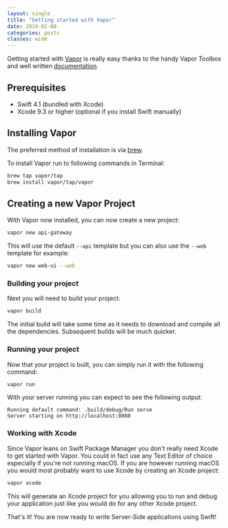 ```yaml
---
layout: single
title: "Getting started with Vapor"
date: 2019-02-08
categories: posts
classes: wide
---
```


Getting started with [Vapor](https://vapor.codes) is really easy thanks to the handy Vapor Toolbox and well written [documentation](https://docs.vapor.codes/3.0/).

## Prerequisites

* Swift 4.1 (bundled with Xcode)
* Xcode 9.3 or higher (optional if you install Swift manually)

## Installing Vapor

The preferred method of installation is via [brew](https://brew.sh/).

To install Vapor run to following commands in Terminal:

```bash
brew tap vapor/tap
brew install vapor/tap/vapor
```
## Creating a new Vapor Project

With Vapor now installed, you can now create a new project:

```bash
vapor new api-gateway
```

This will use the default `--api` template but you can also use the `--web` template for example:

```bash
vapor new web-ui --web
```
### Building your project

Next you will need to build your project:

```bash
vapor build
```

The initial build will take some time as it needs to download and compile all the dependencies. Subsequent builds will be much quicker.

### Running your project

Now that your project is built, you can simply run it with the following command:

```bash
vapor run
```
With your server running you can expect to see the following output:

```
Running default command: .build/debug/Run serve
Server starting on http://localhost:8080
```

### Working with Xcode

Since Vapor leans on Swift Package Manager you don't really need Xcode to get started with Vapor. You could in fact use any Text Editor of choice especially if you're not running macOS. If you are however running macOS you would most probably want to use Xcode by creating an Xcode project:

```bash
vapor xcode
```
This will generate an Xcode project for you allowing you to run and debug your application just like you would do for any other Xcode project.

That's it! You are now ready to write Server-Side applications using Swift!